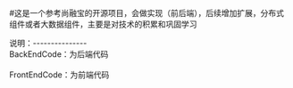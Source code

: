 #这是一个参考尚融宝的开源项目，会做实现（前后端），后续增加扩展，分布式组件或者大数据组件，主要是对技术的积累和巩固学习

说明：--------------- <br>
            BackEndCode：为后端代码 <br>     
            FrontEndCode：为前端代码
